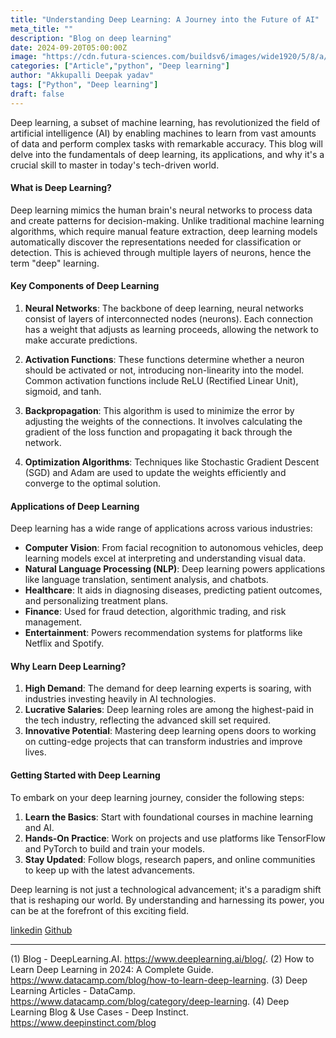 ```yaml
---
title: "Understanding Deep Learning: A Journey into the Future of AI"
meta_title: ""
description: "Blog on deep learning"
date: 2024-09-20T05:00:00Z
image: "https://cdn.futura-sciences.com/buildsv6/images/wide1920/5/8/a/58adcd3cfe_125715_deep-learning-cc-vigeco-fotoliacom.jpg"
categories: ["Article","python", "Deep learning"]
author: "Akkupalli Deepak yadav"
tags: ["Python", "Deep learning"]
draft: false
---
```


Deep learning, a subset of machine learning, has revolutionized the field of artificial intelligence (AI) by enabling machines to learn from vast amounts of data and perform complex tasks with remarkable accuracy. This blog will delve into the fundamentals of deep learning, its applications, and why it's a crucial skill to master in today's tech-driven world.

#### What is Deep Learning?

Deep learning mimics the human brain's neural networks to process data and create patterns for decision-making. Unlike traditional machine learning algorithms, which require manual feature extraction, deep learning models automatically discover the representations needed for classification or detection. This is achieved through multiple layers of neurons, hence the term "deep" learning.

#### Key Components of Deep Learning

1. **Neural Networks**: The backbone of deep learning, neural networks consist of layers of interconnected nodes (neurons). Each connection has a weight that adjusts as learning proceeds, allowing the network to make accurate predictions.
   
2. **Activation Functions**: These functions determine whether a neuron should be activated or not, introducing non-linearity into the model. Common activation functions include ReLU (Rectified Linear Unit), sigmoid, and tanh.

3. **Backpropagation**: This algorithm is used to minimize the error by adjusting the weights of the connections. It involves calculating the gradient of the loss function and propagating it back through the network.

4. **Optimization Algorithms**: Techniques like Stochastic Gradient Descent (SGD) and Adam are used to update the weights efficiently and converge to the optimal solution.

#### Applications of Deep Learning

Deep learning has a wide range of applications across various industries:

- **Computer Vision**: From facial recognition to autonomous vehicles, deep learning models excel at interpreting and understanding visual data.
- **Natural Language Processing (NLP)**: Deep learning powers applications like language translation, sentiment analysis, and chatbots.
- **Healthcare**: It aids in diagnosing diseases, predicting patient outcomes, and personalizing treatment plans.
- **Finance**: Used for fraud detection, algorithmic trading, and risk management.
- **Entertainment**: Powers recommendation systems for platforms like Netflix and Spotify.

#### Why Learn Deep Learning?

1. **High Demand**: The demand for deep learning experts is soaring, with industries investing heavily in AI technologies.
2. **Lucrative Salaries**: Deep learning roles are among the highest-paid in the tech industry, reflecting the advanced skill set required.
3. **Innovative Potential**: Mastering deep learning opens doors to working on cutting-edge projects that can transform industries and improve lives.

#### Getting Started with Deep Learning

To embark on your deep learning journey, consider the following steps:

1. **Learn the Basics**: Start with foundational courses in machine learning and AI.
2. **Hands-On Practice**: Work on projects and use platforms like TensorFlow and PyTorch to build and train your models.
3. **Stay Updated**: Follow blogs, research papers, and online communities to keep up with the latest advancements.

Deep learning is not just a technological advancement; it's a paradigm shift that is reshaping our world. By understanding and harnessing its power, you can be at the forefront of this exciting field.

[linkedin](https://www.linkedin.com/in/akkupalli-deepak-yadav-7a7550256/)
[Github](https://github.com/Deepak71250)

---


(1) Blog - DeepLearning.AI. https://www.deeplearning.ai/blog/.
(2) How to Learn Deep Learning in 2024: A Complete Guide. https://www.datacamp.com/blog/how-to-learn-deep-learning.
(3) Deep Learning Articles - DataCamp. https://www.datacamp.com/blog/category/deep-learning.
(4) Deep Learning Blog & Use Cases - Deep Instinct. https://www.deepinstinct.com/blog
